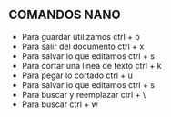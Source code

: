 ## COMANDOS NANO
- Para guardar utilizamos ctrl + o 
- Para salir del documento ctrl + x
- Para salvar lo que editamos ctrl + s
- Para cortar una linea de texto ctrl + k
- Para pegar lo cortado ctrl + u 
- Para salvar lo que editamos ctrl + s
- Para buscar y reemplazar ctrl + \
- Para buscar ctrl + w

